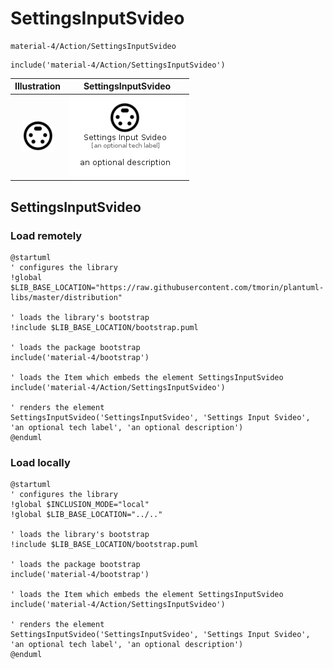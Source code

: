 # SettingsInputSvideo


```text
material-4/Action/SettingsInputSvideo
```

```text
include('material-4/Action/SettingsInputSvideo')
```



| Illustration | SettingsInputSvideo |
| :---: | :---: |
| ![illustration for Illustration](../../material-4/Action/SettingsInputSvideo.png) | ![illustration for SettingsInputSvideo](../../material-4/Action/SettingsInputSvideo.Local.png) |




## SettingsInputSvideo

### Load remotely
```plantuml
@startuml
' configures the library
!global $LIB_BASE_LOCATION="https://raw.githubusercontent.com/tmorin/plantuml-libs/master/distribution"

' loads the library's bootstrap
!include $LIB_BASE_LOCATION/bootstrap.puml

' loads the package bootstrap
include('material-4/bootstrap')

' loads the Item which embeds the element SettingsInputSvideo
include('material-4/Action/SettingsInputSvideo')

' renders the element
SettingsInputSvideo('SettingsInputSvideo', 'Settings Input Svideo', 'an optional tech label', 'an optional description')
@enduml
```

### Load locally
```plantuml
@startuml
' configures the library
!global $INCLUSION_MODE="local"
!global $LIB_BASE_LOCATION="../.."

' loads the library's bootstrap
!include $LIB_BASE_LOCATION/bootstrap.puml

' loads the package bootstrap
include('material-4/bootstrap')

' loads the Item which embeds the element SettingsInputSvideo
include('material-4/Action/SettingsInputSvideo')

' renders the element
SettingsInputSvideo('SettingsInputSvideo', 'Settings Input Svideo', 'an optional tech label', 'an optional description')
@enduml
```

